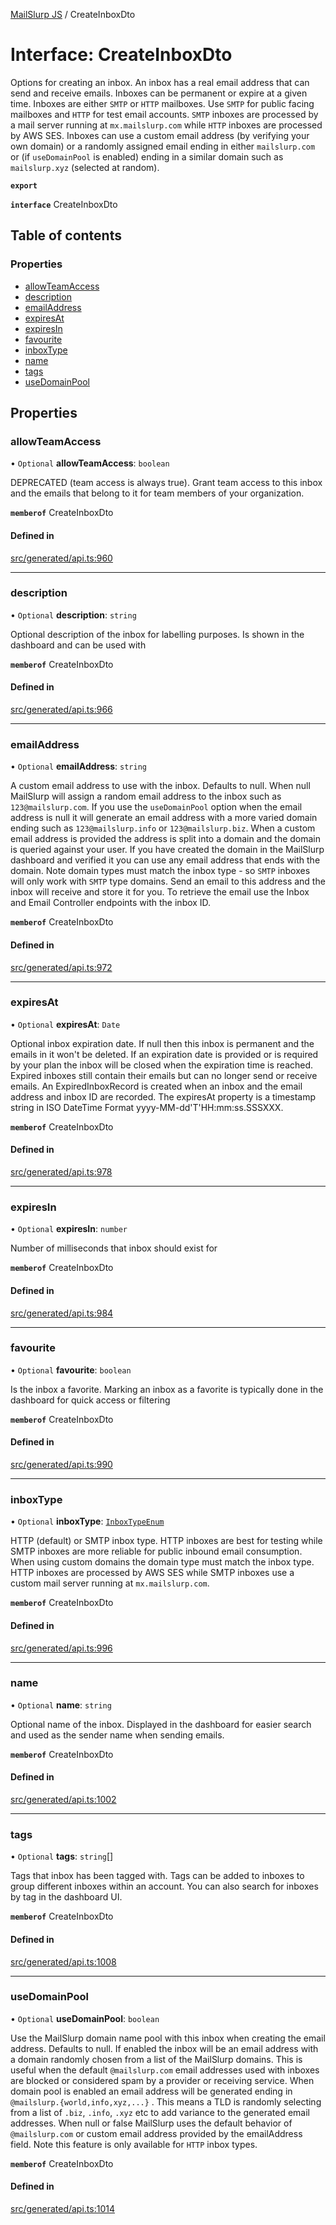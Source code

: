 [MailSlurp JS](../README.md) / CreateInboxDto

# Interface: CreateInboxDto

Options for creating an inbox. An inbox has a real email address that can send and receive emails. Inboxes can be permanent or expire at a given time. Inboxes are either `SMTP` or `HTTP` mailboxes. Use `SMTP` for public facing mailboxes and `HTTP` for test email accounts. `SMTP` inboxes are processed by a mail server running at `mx.mailslurp.com` while `HTTP` inboxes are processed by AWS SES. Inboxes can use a custom email address (by verifying your own domain) or a randomly assigned email ending in either `mailslurp.com` or (if `useDomainPool` is enabled) ending in a similar domain such as `mailslurp.xyz` (selected at random).

**`export`**

**`interface`** CreateInboxDto

## Table of contents

### Properties

- [allowTeamAccess](CreateInboxDto.md#allowteamaccess)
- [description](CreateInboxDto.md#description)
- [emailAddress](CreateInboxDto.md#emailaddress)
- [expiresAt](CreateInboxDto.md#expiresat)
- [expiresIn](CreateInboxDto.md#expiresin)
- [favourite](CreateInboxDto.md#favourite)
- [inboxType](CreateInboxDto.md#inboxtype)
- [name](CreateInboxDto.md#name)
- [tags](CreateInboxDto.md#tags)
- [useDomainPool](CreateInboxDto.md#usedomainpool)

## Properties

### allowTeamAccess

• `Optional` **allowTeamAccess**: `boolean`

DEPRECATED (team access is always true). Grant team access to this inbox and the emails that belong to it for team members of your organization.

**`memberof`** CreateInboxDto

#### Defined in

[src/generated/api.ts:960](https://github.com/mailslurp/mailslurp-client/blob/20b4039/src/generated/api.ts#L960)

___

### description

• `Optional` **description**: `string`

Optional description of the inbox for labelling purposes. Is shown in the dashboard and can be used with

**`memberof`** CreateInboxDto

#### Defined in

[src/generated/api.ts:966](https://github.com/mailslurp/mailslurp-client/blob/20b4039/src/generated/api.ts#L966)

___

### emailAddress

• `Optional` **emailAddress**: `string`

A custom email address to use with the inbox. Defaults to null. When null MailSlurp will assign a random email address to the inbox such as `123@mailslurp.com`. If you use the `useDomainPool` option when the email address is null it will generate an email address with a more varied domain ending such as `123@mailslurp.info` or `123@mailslurp.biz`. When a custom email address is provided the address is split into a domain and the domain is queried against your user. If you have created the domain in the MailSlurp dashboard and verified it you can use any email address that ends with the domain. Note domain types must match the inbox type - so `SMTP` inboxes will only work with `SMTP` type domains. Send an email to this address and the inbox will receive and store it for you. To retrieve the email use the Inbox and Email Controller endpoints with the inbox ID.

**`memberof`** CreateInboxDto

#### Defined in

[src/generated/api.ts:972](https://github.com/mailslurp/mailslurp-client/blob/20b4039/src/generated/api.ts#L972)

___

### expiresAt

• `Optional` **expiresAt**: `Date`

Optional inbox expiration date. If null then this inbox is permanent and the emails in it won't be deleted. If an expiration date is provided or is required by your plan the inbox will be closed when the expiration time is reached. Expired inboxes still contain their emails but can no longer send or receive emails. An ExpiredInboxRecord is created when an inbox and the email address and inbox ID are recorded. The expiresAt property is a timestamp string in ISO DateTime Format yyyy-MM-dd'T'HH:mm:ss.SSSXXX.

**`memberof`** CreateInboxDto

#### Defined in

[src/generated/api.ts:978](https://github.com/mailslurp/mailslurp-client/blob/20b4039/src/generated/api.ts#L978)

___

### expiresIn

• `Optional` **expiresIn**: `number`

Number of milliseconds that inbox should exist for

**`memberof`** CreateInboxDto

#### Defined in

[src/generated/api.ts:984](https://github.com/mailslurp/mailslurp-client/blob/20b4039/src/generated/api.ts#L984)

___

### favourite

• `Optional` **favourite**: `boolean`

Is the inbox a favorite. Marking an inbox as a favorite is typically done in the dashboard for quick access or filtering

**`memberof`** CreateInboxDto

#### Defined in

[src/generated/api.ts:990](https://github.com/mailslurp/mailslurp-client/blob/20b4039/src/generated/api.ts#L990)

___

### inboxType

• `Optional` **inboxType**: [`InboxTypeEnum`](../enums/CreateInboxDto.InboxTypeEnum.md)

HTTP (default) or SMTP inbox type. HTTP inboxes are best for testing while SMTP inboxes are more reliable for public inbound email consumption. When using custom domains the domain type must match the inbox type. HTTP inboxes are processed by AWS SES while SMTP inboxes use a custom mail server running at `mx.mailslurp.com`.

**`memberof`** CreateInboxDto

#### Defined in

[src/generated/api.ts:996](https://github.com/mailslurp/mailslurp-client/blob/20b4039/src/generated/api.ts#L996)

___

### name

• `Optional` **name**: `string`

Optional name of the inbox. Displayed in the dashboard for easier search and used as the sender name when sending emails.

**`memberof`** CreateInboxDto

#### Defined in

[src/generated/api.ts:1002](https://github.com/mailslurp/mailslurp-client/blob/20b4039/src/generated/api.ts#L1002)

___

### tags

• `Optional` **tags**: `string`[]

Tags that inbox has been tagged with. Tags can be added to inboxes to group different inboxes within an account. You can also search for inboxes by tag in the dashboard UI.

**`memberof`** CreateInboxDto

#### Defined in

[src/generated/api.ts:1008](https://github.com/mailslurp/mailslurp-client/blob/20b4039/src/generated/api.ts#L1008)

___

### useDomainPool

• `Optional` **useDomainPool**: `boolean`

Use the MailSlurp domain name pool with this inbox when creating the email address. Defaults to null. If enabled the inbox will be an email address with a domain randomly chosen from a list of the MailSlurp domains. This is useful when the default `@mailslurp.com` email addresses used with inboxes are blocked or considered spam by a provider or receiving service. When domain pool is enabled an email address will be generated ending in `@mailslurp.{world,info,xyz,...}` . This means a TLD is randomly selecting from a list of `.biz`, `.info`, `.xyz` etc to add variance to the generated email addresses. When null or false MailSlurp uses the default behavior of `@mailslurp.com` or custom email address provided by the emailAddress field. Note this feature is only available for `HTTP` inbox types.

**`memberof`** CreateInboxDto

#### Defined in

[src/generated/api.ts:1014](https://github.com/mailslurp/mailslurp-client/blob/20b4039/src/generated/api.ts#L1014)
